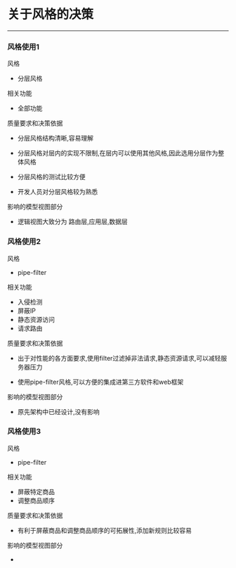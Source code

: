 # 关于风格的决策

---

### 风格使用1

风格

* 分层风格

相关功能

* 全部功能

质量要求和决策依据

* 分层风格结构清晰,容易理解

* 分层风格对层内的实现不限制,在层内可以使用其他风格,因此选用分层作为整体风格

* 分层风格的测试比较方便

* 开发人员对分层风格较为熟悉

影响的模型视图部分

* 逻辑视图大致分为 路由层,应用层,数据层

### 风格使用2

风格

* pipe-filter

相关功能

* 入侵检测
* 屏蔽IP
* 静态资源访问
* 请求路由

质量要求和决策依据

* 出于对性能的各方面要求,使用filter过滤掉非法请求,静态资源请求,可以减轻服务器压力

* 使用pipe-filter风格,可以方便的集成进第三方软件和web框架

影响的模型视图部分

* 原先架构中已经设计,没有影响

### 风格使用3

风格

* pipe-filter

相关功能

* 屏蔽特定商品
* 调整商品顺序

质量要求和决策依据

* 有利于屏蔽商品和调整商品顺序的可拓展性,添加新规则比较容易

影响的模型视图部分

* 


